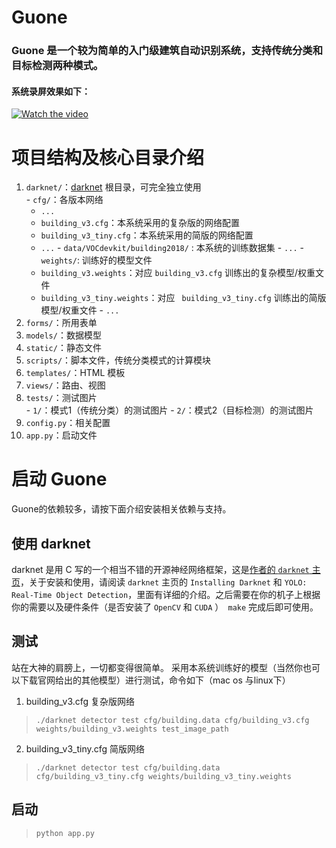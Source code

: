 # Guone 
### Guone 是一个较为简单的入门级建筑自动识别系统，支持传统分类和目标检测两种模式。
#### 系统录屏效果如下：
[![Watch the video](https://raw.github.com/GabLeRoux/WebMole/master/ressources/WebMole_Youtube_Video.png)](http://youtu.be/vt5fpE0bzSY)

# 项目结构及核心目录介绍

> 
 1.  `darknet/`：[darknet](https://pjreddie.com/darknet/ "darknet") 根目录，可完全独立使用<br>
	-  `cfg/`：各版本网络<br>
		-  `...`
		-  `building_v3.cfg`：本系统采用的复杂版的网络配置<br>
		- `building_v3_tiny.cfg`：本系统采用的简版的网络配置<br>
		- `...`
	- `data/VOCdevkit/building2018/` : 本系统的训练数据集
	- `...`
	- `weights/`: 训练好的模型文件
		- `building_v3.weights`：对应 `building_v3.cfg`  训练出的复杂模型/权重文件
		- `building_v3_tiny.weights`：对应 ` building_v3_tiny.cfg`  训练出的简版模型/权重文件
	- `...`
 2.  `forms/`：所用表单<br>
 3.  `models/`：数据模型<br>
 4.  `static/`：静态文件<br>
 5.  `scripts/`：脚本文件，传统分类模式的计算模块<br>
 6. `templates/`：HTML 模板<br>
 7. `views/`：路由、视图<br>
 8.  `tests/`：测试图片<br>
	- `1/`：模式1（传统分类）的测试图片
	- `2/`：模式2（目标检测）的测试图片
 9. `config.py`：相关配置<br>
 10.  `app.py`：启动文件<br>
# 启动 Guone
Guone的依赖较多，请按下面介绍安装相关依赖与支持。
## 使用 darknet 
darknet 是用 C 写的一个相当不错的开源神经网络框架，这是[作者的 `darknet` 主页](https://pjreddie.com/darknet/)，关于安装和使用，请阅读 `darknet` 主页的 `Installing Darknet` 和 `YOLO: Real-Time Object Detection`，里面有详细的介绍。之后需要在你的机子上根据你的需要以及硬件条件（是否安装了 `OpenCV`  和 `CUDA` ）` make` 完成后即可使用。
## 测试
站在大神的肩膀上，一切都变得很简单。
采用本系统训练好的模型（当然你也可以下载官网给出的其他模型）进行测试，命令如下（mac os 与linux下）
1. building_v3.cfg 复杂版网络
> `./darknet detector test cfg/building.data cfg/building_v3.cfg weights/building_v3.weights test_image_path`

2. building_v3_tiny.cfg 简版网络

>  `./darknet detector test cfg/building.data cfg/building_v3_tiny.cfg weights/building_v3_tiny.weights `
## 启动
> `python app.py`
